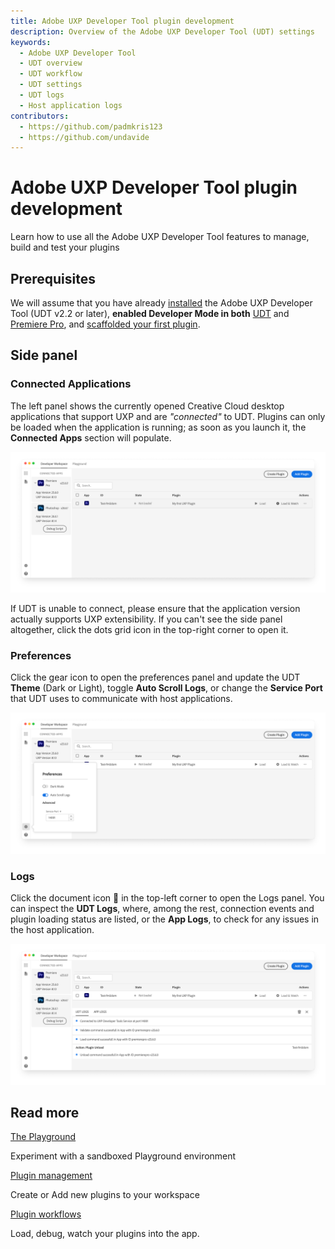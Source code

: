 ```yaml
---
title: Adobe UXP Developer Tool plugin development
description: Overview of the Adobe UXP Developer Tool (UDT) settings
keywords:
  - Adobe UXP Developer Tool
  - UDT overview
  - UDT workflow
  - UDT settings
  - UDT logs
  - Host application logs
contributors:
  - https://github.com/padmkris123
  - https://github.com/undavide
---
```


# Adobe UXP Developer Tool plugin development

Learn how to use all the Adobe UXP Developer Tool features to manage, build and test your plugins

## Prerequisites

We will assume that you have already [installed](../../../introduction/essentials/dev-tools/index.md#uxp-developer-tool-udt) the Adobe UXP Developer Tool (UDT v2.2 or later), **enabled Developer Mode in both** [UDT](../../../introduction/essentials/dev-tools/index.md#first-launch) and [Premiere Pro](../../index.md#prerequisites), and [scaffolded your first plugin](../../index.md#1-scaffold-your-plugin).

## Side panel

### Connected Applications

The left panel shows the currently opened Creative Cloud desktop applications that support UXP and are _"connected"_ to UDT. Plugins can only be loaded when the application is running; as soon as you launch it, the **Connected Apps** section will populate.

![UDT side panel](./img/overview--udt.png)

If UDT is unable to connect, please ensure that the application version actually supports UXP extensibility. If you can't see the side panel altogether, click the dots grid icon in the top-right corner to open it.

### Preferences

Click the gear icon to open the preferences panel and update the UDT **Theme** (Dark or Light), toggle **Auto Scroll Logs**, or change the **Service Port** that UDT uses to communicate with host applications.

![UDT preferences](./img/overview--preferences.png)

### Logs

Click the document icon 📄 in the top-left corner to open the Logs panel. You can inspect the **UDT Logs**, where, among the rest, connection events and plugin loading status are listed, or the **App Logs**, to check for any issues in the host application.

![UDT logs](./img/overview--logs.png)

## Read more

<DiscoverBlock slots="link, text"/>

[The Playground](playground.md)

Experiment with a sandboxed Playground environment

<DiscoverBlock slots="link, text"/>

[Plugin management](plugin-management.md)

Create or Add new plugins to your workspace

<DiscoverBlock slots="link, text"/>

[Plugin workflows](plugin-workflows.md)

Load, debug, watch your plugins into the app.

